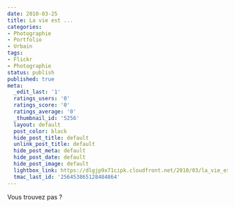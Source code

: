 ```yaml
---
date: 2010-03-25
title: La vie est ...
categories:
- Photographie
- Portfolio
- Urbain
tags:
- Flickr
- Photographie
status: publish
published: true
meta:
  _edit_last: '1'
  ratings_users: '0'
  ratings_score: '0'
  ratings_average: '0'
  _thumbnail_id: '5256'
  layout: default
  post_color: black
  hide_post_title: default
  unlink_post_title: default
  hide_post_meta: default
  hide_post_date: default
  hide_post_image: default
  lightbox_link: https://dlgjp9x71cipk.cloudfront.net/2010/03/la_vie_est_belle.jpg
  tmac_last_id: '256453865128484864'
---
```

Vous trouvez pas ?
